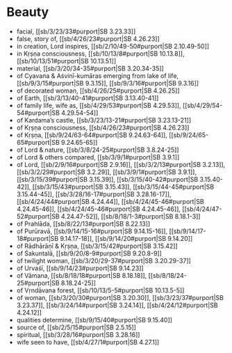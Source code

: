 # Beauty

* facial, [[sb/3/23/33#purport|SB 3.23.33]]
* false, story of, [[sb/4/26/23#purport|SB 4.26.23]]
* in creation, Lord inspires, [[sb/2/10/49-50#purport|SB 2.10.49-50]]
* in Kṛṣṇa consciousness, [[sb/10/13/8#purport|SB 10.13.8]], [[sb/10/13/51#purport|SB 10.13.51]]
* material, [[sb/3/20/34-35#purport|SB 3.20.34-35]]
* of Cyavana & Aśvinī-kumāras emerging from lake of life, [[sb/9/3/15#purport|SB 9.3.15]], [[sb/9/3/16#purport|SB 9.3.16]]
* of decorated woman, [[sb/4/26/25#purport|SB 4.26.25]]
* of Earth, [[sb/3/13/40-41#purport|SB 3.13.40-41]]
* of family life, wife as, [[sb/4/29/53#purport|SB 4.29.53]], [[sb/4/29/54-54#purport|SB 4.29.54-54]]
* of Kardama’s castle, [[sb/3/23/13-21#purport|SB 3.23.13-21]]
* of Kṛṣṇa consciousness, [[sb/4/26/23#purport|SB 4.26.23]]
* of Kṛṣṇa, [[sb/9/24/63-64#purport|SB 9.24.63-64]], [[sb/9/24/65-65#purport|SB 9.24.65-65]]
* of Lord & nature, [[sb/3/8/24-25#purport|SB 3.8.24-25]]
* of Lord & others compared, [[sb/3/9/1#purport|SB 3.9.1]]
* of Lord, [[sb/2/9/16#purport|SB 2.9.16]], [[sb/3/2/13#purport|SB 3.2.13]], [[sb/3/2/29#purport|SB 3.2.29]], [[sb/3/9/1#purport|SB 3.9.1]], [[sb/3/15/39#purport|SB 3.15.39]], [[sb/3/15/40-42#purport|SB 3.15.40-42]], [[sb/3/15/43#purport|SB 3.15.43]], [[sb/3/15/44-45#purport|SB 3.15.44-45]], [[sb/3/28/16-17#purport|SB 3.28.16-17]], [[sb/4/24/44#purport|SB 4.24.44]], [[sb/4/24/45-46#purport|SB 4.24.45-46]], [[sb/4/24/45-46#purport|SB 4.24.45-46]], [[sb/4/24/47-52#purport|SB 4.24.47-52]], [[sb/8/18/1-3#purport|SB 8.18.1-3]]
* of Prahlāda, [[sb/8/22/13#purport|SB 8.22.13]]
* of Purūravā, [[sb/9/14/15-16#purport|SB 9.14.15-16]], [[sb/9/14/17-18#purport|SB 9.14.17-18]], [[sb/9/14/20#purport|SB 9.14.20]]
* of Rādhārāṇī & Kṛṣṇa, [[sb/3/15/42#purport|SB 3.15.42]]
* of Śakuntalā, [[sb/9/20/8-9#purport|SB 9.20.8-9]]
* of twilight woman, [[sb/3/20/29-37#purport|SB 3.20.29-37]]
* of Urvaśī, [[sb/9/14/23#purport|SB 9.14.23]]
* of Vāmana, [[sb/8/18/18#purport|SB 8.18.18]], [[sb/8/18/24-25#purport|SB 8.18.24-25]]
* of Vṛndāvana forest, [[sb/10/13/5-5#purport|SB 10.13.5-5]]
* of woman, [[sb/3/20/30#purport|SB 3.20.30]], [[sb/3/23/37#purport|SB 3.23.37]], [[sb/3/24/14#purport|SB 3.24.14]], [[sb/4/24/12#purport|SB 4.24.12]]
* qualities determine, [[sb/9/15/40#purport|SB 9.15.40]]
* source of, [[sb/2/5/15#purport|SB 2.5.15]]
* spiritual, [[sb/3/28/16#purport|SB 3.28.16]]
* wife seen to have, [[sb/4/27/1#purport|SB 4.27.1]]
